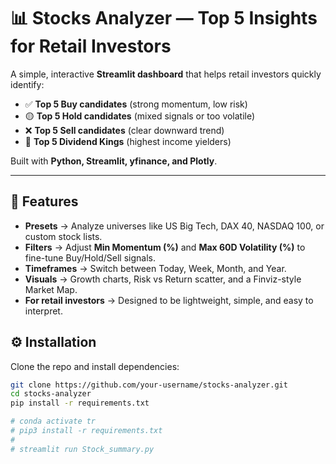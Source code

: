 # 📊 Stocks Analyzer — Top 5 Insights for Retail Investors

A simple, interactive **Streamlit dashboard** that helps retail investors quickly identify:

- ✅ **Top 5 Buy candidates** (strong momentum, low risk)  
- 🟡 **Top 5 Hold candidates** (mixed signals or too volatile)  
- ❌ **Top 5 Sell candidates** (clear downward trend)  
- 👑 **Top 5 Dividend Kings** (highest income yielders)  

Built with **Python, Streamlit, yfinance, and Plotly**.

---

## 🚀 Features
- **Presets** → Analyze universes like US Big Tech, DAX 40, NASDAQ 100, or custom stock lists.  
- **Filters** → Adjust **Min Momentum (%)** and **Max 60D Volatility (%)** to fine-tune Buy/Hold/Sell signals.  
- **Timeframes** → Switch between Today, Week, Month, and Year.  
- **Visuals** → Growth charts, Risk vs Return scatter, and a Finviz-style Market Map.  
- **For retail investors** → Designed to be lightweight, simple, and easy to interpret.  

## ⚙️ Installation

Clone the repo and install dependencies:

```bash
git clone https://github.com/your-username/stocks-analyzer.git
cd stocks-analyzer
pip install -r requirements.txt

# conda activate tr
# pip3 install -r requirements.txt
# 
# streamlit run Stock_summary.py 